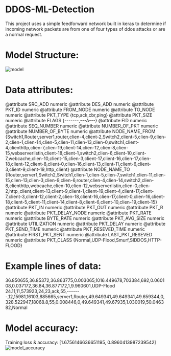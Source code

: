 # DDOS-ML-Detection
This project uses a simple feedforward network built in keras to determine if incoming network packets are from one of four types of ddos attacks or are a normal request. 

# Model Structure: 
![model](https://raw.githubusercontent.com/jacobvs/DDOS-ML-Detection/master/model.png)

# Data attributes:
@attribute SRC_ADD numeric
@attribute DES_ADD numeric
@attribute PKT_ID numeric
@attribute FROM_NODE numeric
@attribute TO_NODE numeric
@attribute PKT_TYPE {tcp,ack,cbr,ping}
@attribute PKT_SIZE numeric
@attribute FLAGS {-------,---A---}
@attribute FID numeric
@attribute SEQ_NUMBER numeric
@attribute NUMBER_OF_PKT numeric
@attribute NUMBER_OF_BYTE numeric
@attribute NODE_NAME_FROM {Switch1,Router,server1,router,clien-4,client-2,Switch2,client-5,clien-9,clien-2,clien-1,clien-14,clien-5,clien-11,clien-13,clien-0,switch1,client-4,clienthttp,clien-7,clien-19,client-14,clien-12,clien-8,clien-15,webserverlistin,client-18,client-1,switch2,clien-6,client-10,client-7,webcache,clien-10,client-15,clien-3,client-17,client-16,clien-17,clien-18,client-12,client-8,client-0,clien-16,client-13,client-11,client-6,client-3,client-9,client-19,http_client}
@attribute NODE_NAME_TO {Router,server1,Switch2,Switch1,clien-1,clien-5,clien-7,switch1,clien-11,clien-15,clien-13,clien-3,clien-9,clien-6,router,clien-4,clien-14,switch2,clien-8,clienthttp,webcache,clien-10,clien-12,webserverlistin,clien-0,clien-2,http_client,client-13,client-9,client-1,client-19,client-4,client-17,client-7,client-3,client-12,client-2,clien-18,client-16,clien-17,client-0,clien-16,client-18,client-5,client-11,client-14,client-8,client-6,client-10,clien-19,client-15}
@attribute PKT_IN numeric
@attribute PKT_OUT numeric
@attribute PKT_R numeric
@attribute PKT_DELAY_NODE numeric
@attribute PKT_RATE numeric
@attribute BYTE_RATE numeric
@attribute PKT_AVG_SIZE numeric
@attribute UTILIZATION numeric
@attribute PKT_DELAY numeric
@attribute PKT_SEND_TIME numeric
@attribute PKT_RESEVED_TIME numeric
@attribute FIRST_PKT_SENT numeric
@attribute LAST_PKT_RESEVED numeric
@attribute PKT_CLASS {Normal,UDP-Flood,Smurf,SIDDOS,HTTP-FLOOD}

# Example lines of data:
36.850655,36.85372,36.863775,0.003065,1016.449678,703384,692,0.060108,0.037172,36.84,36.877172,1,9.960601,UDP-Flood
24.11,11,573923,24,23,ack,55,-------,12,15981,16103,885665,server1,Router,49.649341,49.649341,49.659344,0,328.522947,18068.8,55,0.008446,0,49.649341,49.67935,1.030019,50.046382,Normal

# Model accuracy:
Training loss & accuracy: [1.6756146636651195, 0.8960413987239542]
![model_accuracy](https://raw.githubusercontent.com/jacobvs/DDOS-ML-Detection/master/model_accuracy.jpg)
